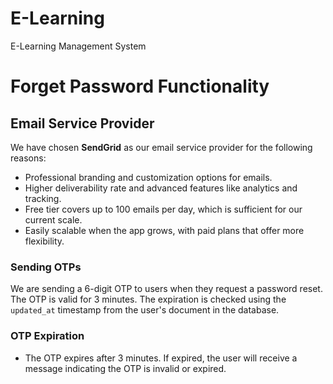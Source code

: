# E-Learning

E-Learning Management System

# Forget Password Functionality

## Email Service Provider

We have chosen **SendGrid** as our email service provider for the following reasons:

- Professional branding and customization options for emails.
- Higher deliverability rate and advanced features like analytics and tracking.
- Free tier covers up to 100 emails per day, which is sufficient for our current scale.
- Easily scalable when the app grows, with paid plans that offer more flexibility.

### Sending OTPs

We are sending a 6-digit OTP to users when they request a password reset. The OTP is valid for 3 minutes. The expiration is checked using the `updated_at` timestamp from the user's document in the database.

### OTP Expiration

- The OTP expires after 3 minutes. If expired, the user will receive a message indicating the OTP is invalid or expired.
